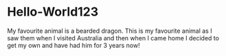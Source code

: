 # Hello-World123
My favourite animal is a bearded dragon. This is my favourite animal as I saw them when I visited Australia and then when I came home I decided to get my own and have had him for 3 years now!
